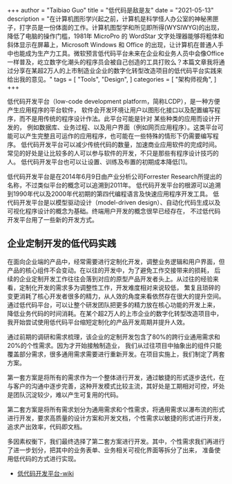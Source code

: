 +++
author = "Taibiao Guo"
title = "低代码是敌是友"
date = "2021-05-13"
description = "在计算机图形学兴起之前，计算机是科学怪人办公室的神秘黑匣子，打字员是一份体面的工作。计算机图型学和所见即所得(WYSIWYG)的出现，降低了电脑的操作门槛，1981年 MicroPro 的 WordStar 文字处理器能够将粗体和斜体显示在屏幕上，Microsoft Windows 和 Office 的出现，让计算机在普通人手中也能成为生产力工具。微软预言低代码平台未来在企业和业务人员中会像Office一样普及，屹立数字化潮头的程序员会被自己创造的工具打败么？本篇文章我将通过分享在某超2万人的上市制造业企业的数字化转型改造项目的低代码平台实践来给出我的意见。"
tags = [
    "Tools",
    "Design",
]
categories = [
    "架构师视角",
]
+++

低代码开发平台（low-code development platform，简称LCDP），是一种方便产生应用程序的平台软件，
软件会开发环境让用户以图形化接口以及配置编写程序，而不是用传统的程序设计作法。此平台可能是针对 某些种类的应用而设计开发的，
例如数据库、业务过程、以及用户界面（例如网页应用程序）。这类平台可能可以产生完整且可运作的应用程序，也可能在一些特殊的情形下仍需要编写程序。
低代码开发平台可以减少传统代码的数量，加速商业应用软件的完成时间。常见的好处是让比较多的人可以参与软件的开发，不只是那些有程序设计技巧的人。
低代码开发平台也可以让设置、训练及布置的初期成本降低[1]。

低代码开发平台是在2014年6月9日由产业分析公司Forrester Research所提出的名称，不过类似平台的概念可以追溯到2011年。
低代码开发平台的根源可以追溯到1990年代以及2000年代初期的第四代编程语言及快速应用程序开发工具。
低代码开发平台是以模型驱动设计（model-driven design）、自动化代码生成以及可视化程序设计的概念为基础。终端用户开发的概念很早已经存在，
不过低代码开发平台用了一些新的开发方式。



## 企业定制开发的低代码实践

在面向企业端的产品中，经常需要进行定制化开发，调整业务逻辑和用户界面，但产品的核心组件不会变动。在以往的开发中，为了避免工作交接带来的损耗，
后续的企业定制开发工作往往会落到对应的原型产品开发者头上。从过往的经验来看，定制化开发的需求多为调整性工作，开发难度相对来说较低，
繁复且琐碎的变更消耗了核心开发者很多的精力，从人效的角度来看依然存在很大的提升空间。通过低代码平台，可以让整个研发团队把更多的精力放在核心功能的开发上来，
降低业务代码的时间消耗。在某个超2万人的上市企业的数字化转型改造项目中，我开始尝试使用低代码平台缩短定制化的产品开发周期并提升人效。 

通过前期的调研和需求梳理，该企业的定制开发包含了80%的跨行业通用需求和20%的个性需求。因为才开始接触制造业，
我们从过往项目中抽象出的组件只能覆盖部分需求，很多通用需求需要进行重新开发。在项目实施上，我们制定了两套方案。

第一套方案是将所有的需求作为一个整体进行开发，通过敏捷的形式逐步迭代，在与客户的沟通中逐步完善，这种开发模式比较主流，其好处是工期相对可控，坏处是团队沉淀较少，难以产生可复用的代码。

第二套方案是将所有需求划分为通用需求和个性需求，将通用需求以瀑布流的形式进行开发，要求高质量的设计方案和开发文档，个性需求以敏捷的形式进行开发，追求产出效率，代码即文档。

多因素权衡下，我们最终选择了第二套方案进行开发。其中，个性需求我们再进行了进一步划分，把其中的业务表单、业务相关可视化界面等拆分了出来，
准备使用低代码的方式进行实现。



- [低代码开发平台-wiki](https://zh.wikipedia.org/wiki/%E4%BD%8E%E7%A8%8B%E5%BC%8F%E7%A2%BC%E9%96%8B%E7%99%BC%E5%B9%B3%E5%8F%B0)
